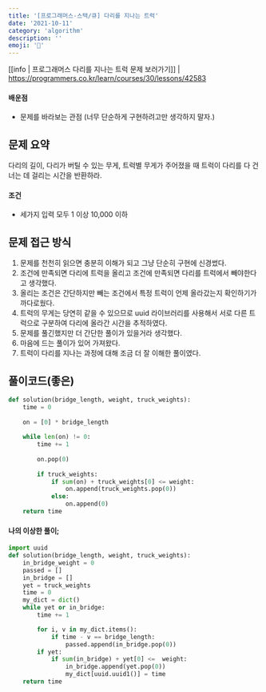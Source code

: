 ```yaml
---
title: '[프로그래머스-스택/큐] 다리를 지나는 트럭'
date: '2021-10-11'
category: 'algorithm'
description: ''
emoji: '🚚'
---
```


[[info | 프로그래머스 다리를 지나는 트럭 문제 보러가기]]
| https://programmers.co.kr/learn/courses/30/lessons/42583



#### 배운점

- 문제를 바라보는 관점 (너무 단순하게 구현하려고만 생각하지 말자.)



## 문제 요약

다리의 길이, 다리가 버틸 수 있는 무게, 트럭별 무게가 주어졌을 때 트럭이 다리를 다 건너는 데 걸리는 시간을 반환하라.

#### 조건

- 세가지 입력 모두 1 이상 10,000 이하

## 문제 접근 방식

1. 문제를 천천히 읽으면 충분히 이해가 되고 그냥 단순히 구현에 신경썼다.
2. 조건에 만족되면 다리에 트럭을 올리고 조건에 만족되면 다리를 트럭에서 빼야한다고 생각했다.
3. 올리는 조건은 간단하지만 빼는 조건에서 특정 트럭이 언제 올라갔는지 확인하기가 까다로웠다.
4. 트럭의 무게는 당연히 같을 수 있으므로 uuid 라이브러리를 사용해서 서로 다른 트럭으로 구분하여 다리에 올라간 시간을 추적하였다.
5. 문제를 풀긴했지만 더 간단한 풀이가 있을거라 생각했다.
6. 마음에 드는 풀이가 있어 가져왔다.
7. 트럭이 다리를 지나는 과정에 대해 조금 더 잘 이해한 풀이였다.

## 풀이코드(좋은)

```python
def solution(bridge_length, weight, truck_weights):
    time = 0
    
    on = [0] * bridge_length
    
    while len(on) != 0:
        time += 1
        
        on.pop(0)
        
        if truck_weights:
            if sum(on) + truck_weights[0] <= weight:
                on.append(truck_weights.pop(0))
            else:
                on.append(0)
    return time
```



#### 나의 이상한 풀이;

```python
import uuid
def solution(bridge_length, weight, truck_weights):
    in_bridge_weight = 0
    passed = []
    in_bridge = []
    yet = truck_weights
    time = 0
    my_dict = dict()
    while yet or in_bridge:
        time += 1

        for i, v in my_dict.items():
            if time - v == bridge_length:
                passed.append(in_bridge.pop(0))
        if yet:
            if sum(in_bridge) + yet[0] <=  weight:
                in_bridge.append(yet.pop(0))
                my_dict[uuid.uuid1()] = time
    return time
```

